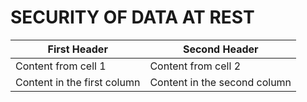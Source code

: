 # SECURITY OF DATA AT REST

First Header | Second Header
------------ | -------------
Content from cell 1 | Content from cell 2
Content in the first column | Content in the second column
